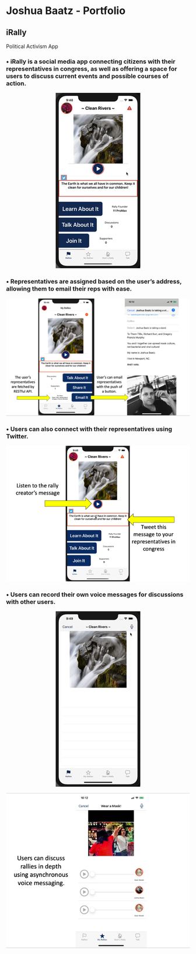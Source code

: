# Joshua Baatz - Portfolio

## iRally
Political Activism App

### •	iRally is a social media app connecting citizens with their representatives in congress, as well as offering a space for users to discuss current events and possible courses of action.

<p align="center">
  <img src="images/swipe_demo.gif?raw=true"/>
</p>


### •	Representatives are assigned based on the user’s address, allowing them to email their reps with ease.

<p align="center">
<img src="images/my_rallies_and_email_page.png" />
</p>


### •	Users can also connect with their representatives using Twitter.

<p align="center">
<img src="images/listen_and_tweet_page.png" />
</p>


### •	Users can record their own voice messages for discussions with other users.

<p align="center">
  <img src="images/record_demo.gif?raw=true"/>
</p>

<p align="center">
<img src="images/discussion_page.png" />
</p>
  

